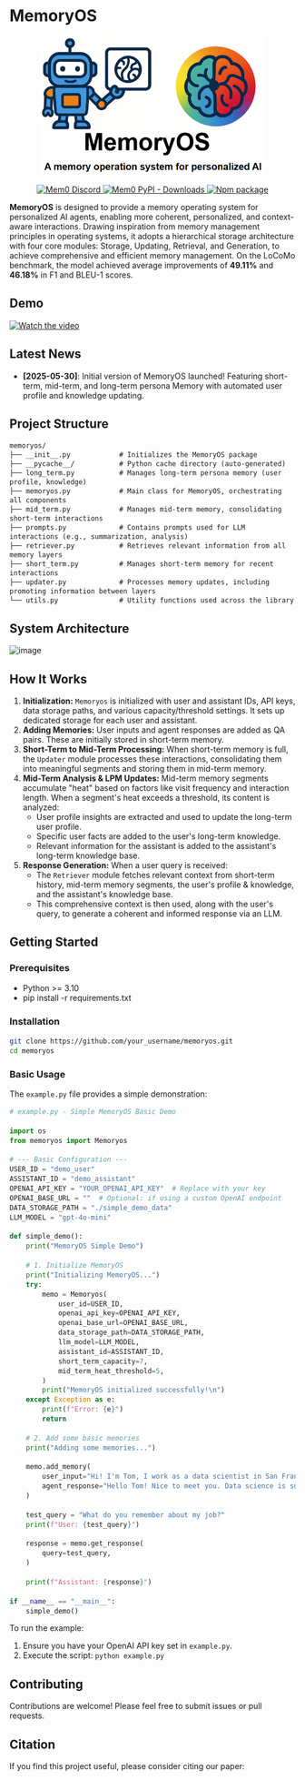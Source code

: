 # MemoryOS
<div align="center">
  <img src="logo_1.png" alt="logo" width="400"/>
</div>
<p align="center">
  <a href="https://www.cnblogs.com/singerw/p/14127815.html">
    <img src="https://img.shields.io/badge/Arxiv-paper-red" alt="Mem0 Discord">
  </a>
  <a href="https://youtu.be/y9Igs0FnX_M">
    <img src="https://img.shields.io/badge/Wechat-群二维码-green" alt="Mem0 PyPI - Downloads">
  </a>
  <a href="https://youtu.be/y9Igs0FnX_M" target="blank">
    <img src="https://img.shields.io/badge/Demo-Video-red" alt="Npm package">
  </a>
</p>

**MemoryOS** is designed to provide a memory operating system for personalized AI agents, enabling more coherent, personalized, and context-aware interactions. Drawing inspiration from memory management principles in operating systems, it adopts a hierarchical storage architecture with four core modules: Storage, Updating, Retrieval, and Generation, to achieve comprehensive and efficient memory management. On the LoCoMo benchmark, the model achieved average improvements of **49.11%** and **46.18%** in F1 and BLEU-1 scores.

## Demo
[![Watch the video](https://img.youtube.com/vi/y9Igs0FnX_M/maxresdefault.jpg)](https://youtu.be/y9Igs0FnX_M)



## Latest News

*   **[2025-05-30]**: Initial version of MemoryOS launched! Featuring short-term, mid-term, and long-term persona Memory with automated user profile and knowledge updating.

## Project Structure

```
memoryos/
├── __init__.py            # Initializes the MemoryOS package
├── __pycache__/           # Python cache directory (auto-generated)
├── long_term.py           # Manages long-term persona memory (user profile, knowledge)
├── memoryos.py            # Main class for MemoryOS, orchestrating all components
├── mid_term.py            # Manages mid-term memory, consolidating short-term interactions
├── prompts.py             # Contains prompts used for LLM interactions (e.g., summarization, analysis)
├── retriever.py           # Retrieves relevant information from all memory layers
├── short_term.py          # Manages short-term memory for recent interactions
├── updater.py             # Processes memory updates, including promoting information between layers
└── utils.py               # Utility functions used across the library
```
## 	System Architecture
![image](https://github.com/user-attachments/assets/09200494-03a9-4b7d-9ffa-ef646d9d51f0)

## How It Works

1.  **Initialization:** `Memoryos` is initialized with user and assistant IDs, API keys, data storage paths, and various capacity/threshold settings. It sets up dedicated storage for each user and assistant.
2.  **Adding Memories:** User inputs and agent responses are added as QA pairs. These are initially stored in short-term memory.
3.  **Short-Term to Mid-Term Processing:** When short-term memory is full, the `Updater` module processes these interactions, consolidating them into meaningful segments and storing them in mid-term memory.
4.  **Mid-Term Analysis & LPM Updates:** Mid-term memory segments accumulate "heat" based on factors like visit frequency and interaction length. When a segment's heat exceeds a threshold, its content is analyzed:
    *   User profile insights are extracted and used to update the long-term user profile.
    *   Specific user facts are added to the user's long-term knowledge.
    *   Relevant information for the assistant is added to the assistant's long-term knowledge base.
5.  **Response Generation:** When a user query is received:
    *   The `Retriever` module fetches relevant context from short-term history, mid-term memory segments, the user's profile & knowledge, and the assistant's knowledge base.
    *   This comprehensive context is then used, along with the user's query, to generate a coherent and informed response via an LLM.

## Getting Started

### Prerequisites

*   Python >= 3.10
*   pip install -r requirements.txt

### Installation

```bash
git clone https://github.com/your_username/memoryos.git  
cd memoryos
```

### Basic Usage

The `example.py` file provides a simple demonstration:

```python
# example.py - Simple MemoryOS Basic Demo

import os
from memoryos import Memoryos

# --- Basic Configuration ---
USER_ID = "demo_user"
ASSISTANT_ID = "demo_assistant"
OPENAI_API_KEY = "YOUR_OPENAI_API_KEY"  # Replace with your key
OPENAI_BASE_URL = ""  # Optional: if using a custom OpenAI endpoint
DATA_STORAGE_PATH = "./simple_demo_data"
LLM_MODEL = "gpt-4o-mini"

def simple_demo():
    print("MemoryOS Simple Demo")
    
    # 1. Initialize MemoryOS
    print("Initializing MemoryOS...")
    try:
        memo = Memoryos(
            user_id=USER_ID,
            openai_api_key=OPENAI_API_KEY,
            openai_base_url=OPENAI_BASE_URL,
            data_storage_path=DATA_STORAGE_PATH,
            llm_model=LLM_MODEL,
            assistant_id=ASSISTANT_ID,
            short_term_capacity=7,  
            mid_term_heat_threshold=5,  
        )
        print("MemoryOS initialized successfully!\n")
    except Exception as e:
        print(f"Error: {e}")
        return

    # 2. Add some basic memories
    print("Adding some memories...")
    
    memo.add_memory(
        user_input="Hi! I'm Tom, I work as a data scientist in San Francisco.",
        agent_response="Hello Tom! Nice to meet you. Data science is such an exciting field. What kind of data do you work with?"
    )
     
    test_query = "What do you remember about my job?"
    print(f"User: {test_query}")
    
    response = memo.get_response(
        query=test_query,
    )
    
    print(f"Assistant: {response}")

if __name__ == "__main__":
    simple_demo()
```

To run the example:

1.  Ensure you have your OpenAI API key set in `example.py`.
2.  Execute the script: `python example.py`


## Contributing

Contributions are welcome! Please feel free to submit issues or pull requests.

## Citation

If you find this project useful, please consider citing our paper:

```bibtex
```

